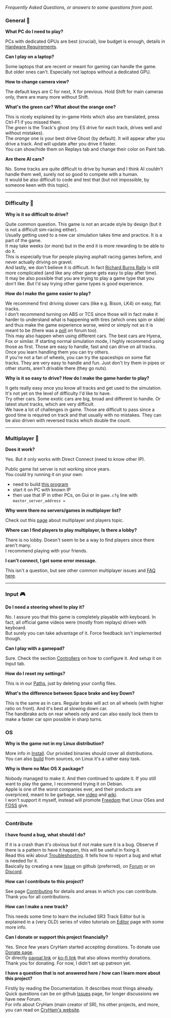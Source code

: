 _Frequently Asked Questions, or answers to some questions from past._

### General 🚗

**What PC do I need to play?**  

PCs with dedicated GPUs are best (crucial), low budget is enough, details in [Hardware Requirements](Running.md#hardware-requirements).

**Can I play on a laptop?**  

Some laptops that are recent or meant for gaming can handle the game.  
But older ones can't. Especially not laptops without a dedicated GPU.

**How to change camera view?**  

The default keys are C for next, X for previous. Hold Shift for main cameras only, there are many more without Shift.

**What's the green car? What about the orange one?**  

This is nicely explained by in-game Hints which also are translated, press Ctrl-F1 if you missed them.  
The *green* is the Track's ghost (my ES drive for each track, drives well and without mistakes).  
The *orange* one is your best drive Ghost (by default). It will appear after you drive a track. And will update after you drive it faster.  
You can show/hide them on Replays tab and change their color on Paint tab.

**Are there AI cars?**  

No. Some tracks are quite difficult to drive by human and I think AI couldn't handle them well, surely not so good to compete with a human.  
It would be also difficult to code and test that (but not impossible, by someone keen with this topic).

----

### Difficulty 🚦

**Why is it so difficult to drive?**  

Quite common question. This game is not an arcade style by design (but it is not a difficult sim-racing either).  
Usually getting used to a new car simulation takes time and practice. It is a part of the game.  
It may take weeks (or more) but in the end it is more rewarding to be able to do it.  
This is especially true for people playing asphalt racing games before, and never actually driving on gravel.  
And lastly, we don't believe it is difficult. In fact [Richard Burns Rally](https://en.wikipedia.org/wiki/Richard_Burns_Rally) is still more complicated (and like any other game gets easy to play after time).  
It may be also possible that you are trying to play a game type that you don't like. But I'd say trying other game types is good experience.

**How do I make the game easier to play?**  

We recommend first driving slower cars (like e.g. Bison, LK4) on easy, flat tracks.  
I don't recommend turning on ABS or TCS since those will in fact make it harder to understand what is happening with tires (which ones spin or slide) and thus make the game experience worse, weird or simply not as it is meant to be (there was a [poll](https://forum.freegamedev.net/viewtopic.php?f=81&t=5598) on forum too).  
This may also happen when using different cars. The best cars are Hyena, Fox or similar. If starting normal simulation mode, I highly recommend using those as first. Those are easy to handle, fast and can drive on all tracks. Once you learn handling them you can try others.  
If you're not a fan of wheels, you can try the spaceships on some flat tracks. They are very easy to handle and fun. Just don't try them in pipes or other stunts, aren't drivable there (they go nuts).

**Why is it so easy to drive? How do I make the game harder to play?**  

It gets really easy once you know all tracks and get used to the simulation. It's not yet on the level of difficulty I'd like to have.  
Try other cars. Some exotic cars are big, broad and different to handle. Or latest stunt tracks, which are very difficult.  
We have a lot of challenges in game. Those are difficult to pass since a good time is required on track and that usually with no mistakes. They can be also driven with reversed tracks which double the count.

----

### Multiplayer 👥

**Does it work?**  

Yes. But it only works with Direct Connect (need to know other IP).  

Public game list server is not working since years.  
You could try running it on your own:
- need to build [this program](../src/network/master-server/main.cpp)
- start it on PC with known IP
- then use that IP in other PCs, on Gui or in `game.cfg` line with `master_server_address = `

**Why were there no servers/games in multiplayer list?**  

Check out this [page](Multiplayer.md) about multiplayer and players topic.

**Where can I find players to play multiplayer, Is there a lobby?**  

There is no lobby. Doesn't seem to be a way to find players since there aren't many.  
I recommend playing with your friends.

**I can't connect, I get some error message.**  

This isn't a question, but see other common multiplayer issues and [FAQ here](Multiplayer.md#troubleshooting).

----

### Input 🎮

**Do I need a steering wheel to play it?**  

No. I assure you that this game is completely playable with keyboard. In fact, all official game videos were (mostly from replays) driven with keyboard.  
But surely you can take advantage of it. Force feedback isn't implemented though.

**Can I play with a gamepad?**  

Sure. Check the section [Controllers](Running.md#controllers) on how to configure it. And setup it on Input tab.

**How do I reset my settings?**  

This is in our [Paths](Paths.md), just by deleting your config files.

**What's the difference between Space brake and key Down?**  

This is the same as in cars. Regular brake will act on all wheels (with higher ratio on front). And it's best at slowing down car.  
The handbrake acts on rear wheels only and can also easily lock them to make a faster car spin possible in sharp turns.

  
### OS

**Why is the game not in my Linux distribution?**  

More info in [Install](Install.md). Our privided binaries should cover all distributions.  
You can also [build](Building.md) from sources, on Linux it's a rather easy task.

**Why is there no Mac OS X package?**  

Nobody managed to make it. And then continued to update it. If you still want to play the game, I recommend trying it on Debian.  
Apple is one of the worst companies ever, and their products are overpriced, meant to be garbage, see [video](https://www.youtube.com/watch?v=AUaJ8pDlxi8) and [wiki](https://en.wikipedia.org/wiki/Planned_obsolescence).  
I won't support it myself, instead will promote [Freedom](https://www.fsf.org/) that Linux OSes and [FOSS](https://www.gnu.org/philosophy/free-sw.html) give.  

----

### Contribute

**I have found a bug, what should I do?**  

If it is a crash than it's obvious but if not make sure it is a bug. Observe if there is a pattern to have it happen, this will be useful in fixing it.  
Read this wiki about [Troubleshooting](Troubleshooting.md). It tells how to report a bug and what is needed for it.  
Basically by creating a new [Issue](https://github.com/stuntrally/stuntrally3/issues) on github (preferred), on [Forum](https://groups.f-hub.org/stunt-rally/) or on [Discord](https://discord.gg/TywnXxAtR6).

**How can I contribute to this project?**  

See page [Contributing](Contributing.md) for details and areas in which you can contribute.  
Thank you for all contributions.

**How can I make a new track?**  

This needs some time to learn the included SR3 Track Editor but is explained in a (very OLD) series of video tutorials on [Editor](Editor.md) page with some more info.

**Can I donate or support this project financially?**  

Yes. Since few years CryHam started accepting donations. To donate use [Donate page](https://cryham.org/donate/).  
Or directly [paypal link](https://paypal.me/cryham) or [ko-fi link](https://ko-fi.com/cryham) that also allows monthly donations.  
Thank you for donating. For now, I didn't set up patreon yet.

**I have a question that is not answered here / how can I learn more about this project?**  

Firstly by reading the Documentation. It describes most things already.  
Quick questions can be on github [Issues](https://github.com/stuntrally/stuntrally3/issues) page, for longer discussions we have new Forum.  
For info about CryHam (main creator of SR), his other projects, and more, you can read on [CryHam's website](https://cryham.org/).
